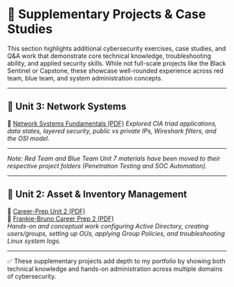 # 📂 Supplementary Projects & Case Studies

This section highlights additional cybersecurity exercises, case studies, and Q&A work that demonstrate core technical knowledge, troubleshooting ability, and applied security skills. While not full-scale projects like the Black Sentinel or Capstone, these showcase well-rounded experience across red team, blue team, and system administration concepts.

---

## 🔹 Unit 3: Network Systems
📄 [Network Systems Fundamentals (PDF)](Network_Systems_Fundamentals.pdf)
*Explored CIA triad applications, data states, layered security, public vs private IPs, Wireshark filters, and the OSI model.*

---

*Note: Red Team and Blue Team Unit 7 materials have been moved to their respective project folders (Penetration Testing and SOC Automation).*

---

## 🔹 Unit 2: Asset & Inventory Management
📄 [Career-Prep Unit 2 (PDF)](Career-Prep%20Unit%202.pdf)  
📄 [Frankie-Bruno Career Prep 2 (PDF)](Frankie-Bruno%20%5BCareer%20Prep%202%5D.pdf)  
*Hands-on and conceptual work configuring Active Directory, creating users/groups, setting up OUs, applying Group Policies, and troubleshooting Linux system logs.*

---

✅ These supplementary projects add depth to my portfolio by showing both technical knowledge and hands-on administration across multiple domains of cybersecurity.
